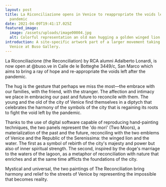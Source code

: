 ```yaml
---
layout: post
title: La Riconciliazione opens in Venice to reappropriate the voids left by the
  pandemic
date: 2021-04-09T19:41:17.025Z
featured_image:
  image: /assets/uploads/image00004.jpg
  alt: Colorful representation an old man hugging a golden winged lion framed
introduction: A site-specific artwork part of a larger movement taking place in
  Venice at Buso Gallery.
---
```

La Riconciliazione (the Reconciliation) by RCA alumni Adalberto Lonardi, is now open at @buso.ve in Calle de le Botteghe 3449/c, San Marco which aims to bring a ray of hope and re-appropriate the voids left after the pandemic.

The hug is the gesture that perhaps we miss the most—the embrace with our families, with the friend, with the stranger. The affection and intimacy we place in embracing our past and future to reconcile with them. The young and the old of the city of Venice find themselves in a diptych that celebrates the harmony of the symbols of the city that is regaining its roots to fight the void left by the pandemic.

Thanks to the use of digital software capable of reproducing hand-painting techniques, the two panels represent the 'do mori' (Two Moors), a materialization of the past and the future, reconciling with the two emblems of Venice and the Republic of the Serenissima: the winged lion and the water. The first as a symbol of rebirth of the city's majesty and power but also of inner spiritual strength. The second, inspired by the doge's marriage to the waters of the lagoon, as a metaphor of reconciliation with nature that enriches and at the same time afflicts the foundations of the city.

Mystical and universal, the two paintings of The Reconciliation bring harmony and relief to the streets of Venice by representing the impossible that becomes reality.